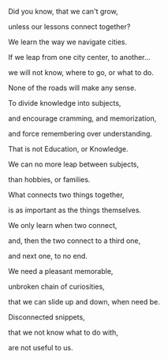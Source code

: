 Did you know, that we can't grow,

unless our lessons connect together?

We learn the way we navigate cities.

If we leap from one city center, to another...

we will not know, where to go, or what to do.

None of the roads will make any sense.

To divide knowledge into subjects,

and encourage cramming, and memorization,

and force remembering over understanding.

That is not Education, or Knowledge.

We can no more leap between subjects,

than hobbies, or families.

What connects two things together,

is as important as the things themselves.

We only learn when two connect,

and, then the two connect to a third one,

and next one, to no end.

We need a pleasant memorable,

unbroken chain of curiosities,

that we can slide up and down, when need be.

Disconnected snippets,

that we not know what to do with,

are not useful to us.
